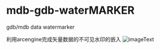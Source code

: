 # mdb-gdb-waterMARKER
gdb/mdb data watermarker

利用arcengine完成矢量数据的不可见水印的嵌入
![imageText](https://github.com/yaoxiaoying1128/mdb-gdb-waterMARKER/blob/master/img/%E6%B0%B4%E5%8D%B0.png)
